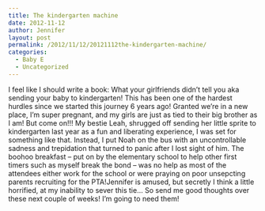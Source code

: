 ```yaml
---
title: The kindergarten machine
date: 2012-11-12
author: Jennifer
layout: post
permalink: /2012/11/12/20121112the-kindergarten-machine/
categories:
  - Baby E
  - Uncategorized
---
```

I feel like I should write a book: What your girlfriends didn&#8217;t tell you aka sending your baby to kindergarten! This has been one of the hardest hurdles since we started this journey 6 years ago! Granted we&#8217;re in a new place, I&#8217;m super pregnant, and my girls are just as tied to their big brother as I am! But come on!!! My bestie Leah, shrugged off sending her little sprite to kindergarten last year as a fun and liberating experience, I was set for something like that. Instead, I put Noah on the bus with an uncontrollable sadness and trepidation that turned to panic after I lost sight of him. The boohoo breakfast &#8211; put on by the elementary school to help other first timers such as myself break the bond &#8211; was no help as most of the attendees either work for the school or were praying on poor unsepcting parents recruiting for the PTA!Jennifer is amused, but secretly I think a little horrified, at my inability to sever this tie&#8230; So send me good thoughts over these next couple of weeks! I&#8217;m going to need them!
